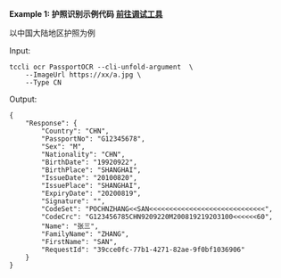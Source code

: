 **Example 1: 护照识别示例代码    [前往调试工具](https://console.cloud.tencent.com/api/explorer?Product=ocr&Version=2018-11-19&Action=PassportOCR)**

以中国大陆地区护照为例

Input: 

```
tccli ocr PassportOCR --cli-unfold-argument  \
    --ImageUrl https://xx/a.jpg \
    --Type CN
```

Output: 
```
{
    "Response": {
        "Country": "CHN",
        "PassportNo": "G12345678",
        "Sex": "M",
        "Nationality": "CHN",
        "BirthDate": "19920922",
        "BirthPlace": "SHANGHAI",
        "IssueDate": "20100820",
        "IssuePlace": "SHANGHAI",
        "ExpiryDate": "20200819",
        "Signature": "",
        "CodeSet": "POCHNZHANG<<SAN<<<<<<<<<<<<<<<<<<<<<<<<<<<<<",
        "CodeCrc": "G123456785CHN9209220M200819219203100<<<<<<60",
        "Name": "张三",
        "FamilyName": "ZHANG",
        "FirstName": "SAN",
        "RequestId": "39cce0fc-77b1-4271-82ae-9f0bf1036906"
    }
}
```

